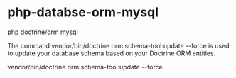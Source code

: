 # php-databse-orm-mysql
php doctrine/orm mysql


The command vendor/bin/doctrine orm:schema-tool:update --force is used to update your database schema based on your Doctrine ORM entities.

vendor/bin/doctrine orm:schema-tool:update --force
